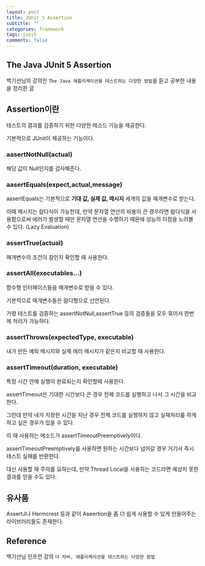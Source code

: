 ```yaml
---
layout: post
title: JUnit 5 Assertion
subtitle: ""
categories: framework
tags: junit
comments: false
---
```


## The Java JUnit 5 Assertion

백기선님의 강의인 `The Java 애플리케이션을 테스트하는 다양한 방법`을 듣고 공부한 내용을 정리한 글

## Assertion이란

테스트의 결과를 검증하기 위한 다양한 메소드 기능을 제공한다.

기본적으로 JUnit이 제공하는 기능이다.

### aasertNotNull(actual)

해당 값이 Null인지를 검사해준다.

### aasertEquals(expect,actual,message)

aasertEquals는 기본적으로 **기대 값, 실제 값, 메시지** 세개의 값을 매개변수로 받는다.

이때 메시지는 람다식이 가능한데, 만약 문자열 연산의 비용이 큰 경우라면 람다식을 사용함으로써 에러가 발생할 때만 문자열 연산을 수행하기 때문에 성능의 이점을 노려볼 수 있다. (Lazy Evaluation)

### assertTrue(actual)

매개변수의 조건이 참인지 확인할 때 사용한다.

### assertAll(executables...)

함수형 인터페이스들을 매개변수로 받을 수 있다.

기본적으로 매개변수들은 람다형으로 선언된다.

가령 테스트를 검증하는 assertNotNull,assertTrue 등의 검증들을 모두 묶어서 한번에 처리가 가능하다.

### assertThrows(expectedType, executable)

내가 만든 예외 메시지와 실제 에러 메시지가 같은지 비교할 때 사용한다.

### assertTimeout(duration, executable)

특정 시간 안에 실행이 완료되는지 확인할때 사용한다.

assertTimeout은 기대한 시간보다 큰 경우 전체 코드를 실행하고 나서 그 시간을 비교한다.

그런데 만약 내가 지정한 시간을 지난 경우 전체 코드를 실행하지 않고 실패처리를 하게 하고 싶은 경우가 있을 수 있다.

이 때 사용하는 메소드가 assertTimeoutPreemptively이다.

assertTimeoutPreemptively를 사용하면 원하는 시간보다 넘어갈 경우 거기서 즉시 테스트 실패를 반환한다.

대신 사용할 때 주의를 요하는데, 만약 Thread Local을 사용하는 코드라면 예상치 못한 결과를 얻을 수도 있다.

## 유사품

AssertJ나 Hermcrest 등과 같이 Aseertion을 좀 더 쉽게 사용할 수 있게 만들어주는 라이브러리들도 존재한다.

## Reference

백기선님 인프런 강의 `더 자바, 애플리케이션을 테스트하는 다양한 방법`